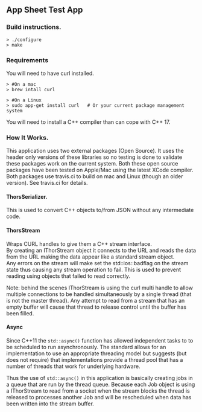 
## App Sheet Test App

### Build instructions.

    > ./configure
    > make

### Requirements

You will need to have curl installed.

    > #On a mac
    > brew intall curl

    > #On a Linux
    > sudo app-get install curl   # Or your current package management system


You will need to install a C++ compiler than can cope with C++ 17.


### How It Works.
This application uses two external packages (Open Source). It uses the header only versions of these libraries so no testing is done to validate these packages work on the current system. Both these open source packages have been tested on Apple/Mac using the latest XCode compiler. Both packages use travis.ci to build on mac and Linux (though an older version). See travis.ci for details.


#### ThorsSerializer.
This is used to convert C++ objects to/from JSON without any intermediate code.

#### ThorsStream
Wraps CURL handles to give them a C++ stream interface.  
By creating an IThorStream object it connects to the URL and reads the data from the URL making the data appear like a standard stream object.  
Any errors on the stream will make set the std::ios::badflag on the stream state thus causing any stream operation to fail. This is used to prevent reading using objects that failed to read correctly.

Note: behind the scenes IThorStream is using the curl multi handle to allow multiple connections to be handled simultaneously by a single thread (that is not the master thread). Any attempt to read from a stream that has an empty buffer will cause that thread to release control until the buffer has been filled.

#### Async
Since C++11 the `std::async()` function has allowed independent tasks to to be scheduled to run asynchronously. The standard allows for an implementation to use an appropriate threading model but suggests (but does not require) that implementations provide a thread pool that has a number of threads that work for underlying hardware.

Thus the use of `std::async()` in this application is basically creating jobs in a queue that are run by the thread queue. Because each Job object is using a IThorStream to read from a socket when the stream blocks the thread is released to processes another Job and will be rescheduled when data has been written into the stream buffer.

